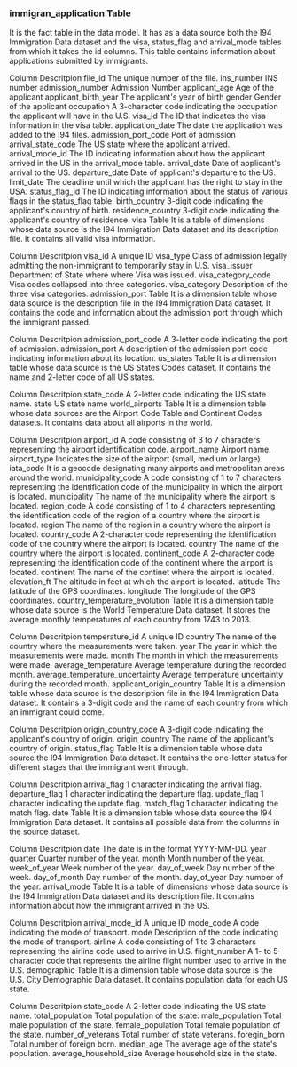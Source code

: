 ###  immigran_application Table
It is the fact table in the data model. It has as a data source both the I94 Immigration Data dataset and the visa, status_flag and arrival_mode tables from which it takes the id columns. This table contains information about applications submitted by immigrants.

Column	Descritpion
file_id	The unique number of the file.
ins_number	INS number
admission_number	Admission Number
applicant_age	Age of the applicant
applicant_birth_year	The applicant's year of birth
gender	Gender of the applicant
occupation	A 3-character code indicating the occupation the applicant will have in the U.S.
visa_id	The ID that indicates the visa information in the visa table.
application_date	The date the application was added to the I94 files.
admission_port_code	Port of admission
arrival_state_code	The US state where the applicant arrived.
arrival_mode_id	The ID indicating information about how the applicant arrived in the US in the arrival_mode table.
arrival_date	Date of applicant's arrival to the US.
departure_date	Date of applicant's departure to the US.
limit_date	The deadline until which the applicant has the right to stay in the USA.
status_flag_id	The ID indicating information about the status of various flags in the status_flag table.
birth_country	3-digit code indicating the applicant's country of birth.
residence_country	3-digit code indicating the applicant's country of residence.
visa Table
It is a table of dimensions whose data source is the I94 Immigration Data dataset and its description file. It contains all valid visa information.

Column	Descritpion
visa_id	A unique ID
visa_type	Class of admission legally admitting the non-immigrant to temporarily stay in U.S.
visa_issuer	Department of State where where Visa was issued.
visa_category_code	Visa codes collapsed into three categories.
visa_category	Description of the three visa categories.
admission_port Table
It is a dimension table whose data source is the description file in the I94 Immigration Data dataset. It contains the code and information about the admission port through which the immigrant passed.

Column	Descritpion
admission_port_code	A 3-letter code indicating the port of admission.
admission_port	A description of the admission port code indicating information about its location.
us_states Table
It is a dimension table whose data source is the US States Codes dataset. It contains the name and 2-letter code of all US states.

Column	Descritpion
state_code	A 2-letter code indicating the US state name.
state	US state name
world_airports Table
It is a dimension table whose data sources are the Airport Code Table and Continent Codes datasets. It contains data about all airports in the world.

Column	Descritpion
airport_id	A code consisting of 3 to 7 characters representing the airport identification code.
airport_name	Airport name.
airport_type	Indicates the size of the airport (small, medium or large).
iata_code	It is a geocode designating many airports and metropolitan areas around the world.
municipality_code	A code consisting of 1 to 7 characters representing the identification code of the municipality in which the airport is located.
municipality	The name of the municipality where the airport is located.
region_code	A code consisting of 1 to 4 characters representing the identification code of the region of a country where the airport is located.
region	The name of the region in a country where the airport is located.
country_code	A 2-character code representing the identification code of the country where the airport is located.
country	The name of the country where the airport is located.
continent_code	A 2-character code representing the identification code of the continent where the airport is located.
continent	The name of the continet where the airport is located.
elevation_ft	The altitude in feet at which the airport is located.
latitude	The latitude of the GPS coordinates.
longitude	The longitude of the GPS coordinates.
country_temperature_evolution Table
It is a dimension table whose data source is the World Temperature Data dataset. It stores the average monthly temperatures of each country from 1743 to 2013.

Column	Descritpion
temperature_id	A unique ID
country	The name of the country where the measurements were taken.
year	The year in which the measurements were made.
month	The month in which the measurements were made.
average_temperature	Average temperature during the recorded month.
average_temperature_uncertainty	Average temperature uncertainty during the recorded month.
applicant_origin_country Table
It is a dimension table whose data source is the description file in the I94 Immigration Data dataset. It contains a 3-digit code and the name of each country from which an immigrant could come.

Column	Descritpion
origin_country_code	A 3-digit code indicating the applicant's country of origin.
origin_country	The name of the applicant's country of origin.
status_flag Table
It is a dimension table whose data source the I94 Immigration Data dataset. It contains the one-letter status for different stages that the immigrant went through.

Column	Descritpion
arrival_flag	1 character indicating the arrival flag.
departure_flag	1 character indicating the departure flag.
update_flag	1 character indicating the update flag.
match_flag	1 character indicating the match flag.
date Table
It is a dimension table whose data source the I94 Immigration Data dataset. It contains all possible data from the columns in the source dataset.

Column	Descritpion
date	The date is in the format YYYY-MM-DD.
year	
quarter	Quarter number of the year.
month	Month number of the year.
week_of_year	Week number of the year.
day_of_week	Day number of the week.
day_of_month	Day number of the month.
day_of_year	Day number of the year.
arrival_mode Table
It is a table of dimensions whose data source is the I94 Immigration Data dataset and its description file. It contains information about how the immigrant arrived in the US.

Column	Descritpion
arrival_mode_id	A unique ID
mode_code	A code indicating the mode of transport.
mode	Description of the code indicating the mode of transport.
airline	A code consisting of 1 to 3 characters representing the airline code used to arrive in U.S.
flight_number	A 1- to 5-character code that represents the airline flight number used to arrive in the U.S.
demographic Table
It is a dimension table whose data source is the U.S. City Demographic Data dataset. It contains population data for each US state.

Column	Descritpion
state_code	A 2-letter code indicating the US state name.
total_population	Total population of the state.
male_population	Total male population of the state.
female_population	Total female population of the state.
number_of_veterans	Total number of state veterans.
foregin_born	Total number of foreign born.
median_age	The average age of the state's population.
average_household_size	Average household size in the state.
